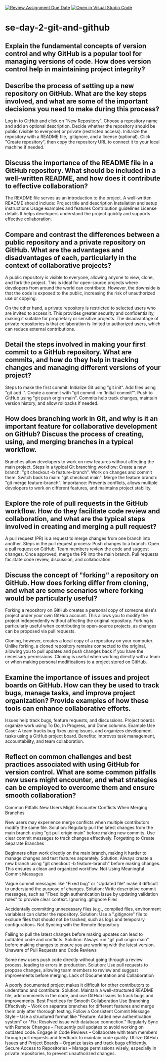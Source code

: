 [![Review Assignment Due Date](https://classroom.github.com/assets/deadline-readme-button-22041afd0340ce965d47ae6ef1cefeee28c7c493a6346c4f15d667ab976d596c.svg)](https://classroom.github.com/a/8wgCKhpZ)
[![Open in Visual Studio Code](https://classroom.github.com/assets/open-in-vscode-2e0aaae1b6195c2367325f4f02e2d04e9abb55f0b24a779b69b11b9e10269abc.svg)](https://classroom.github.com/online_ide?assignment_repo_id=18372603&assignment_repo_type=AssignmentRepo)
# se-day-2-git-and-github
## Explain the fundamental concepts of version control and why GitHub is a popular tool for managing versions of code. How does version control help in maintaining project integrity?

## Describe the process of setting up a new repository on GitHub. What are the key steps involved, and what are some of the important decisions you need to make during this process?
Log in to GitHub and click on "New Repository".
Choose a repository name and add an optional description.
Decide whether the repository should be public (visible to everyone) or private (restricted access).
Initialize the repository with a README file, .gitignore, and a license (optional).
Click "Create repository", then copy the repository URL to connect it to your local machine if needed.
## Discuss the importance of the README file in a GitHub repository. What should be included in a well-written README, and how does it contribute to effective collaboration?
The README file serves as an introduction to the project.
A well-written README should include:
Project title and description
Installation and setup instructions
Usage examples and features
Contribution guidelines
License details
It helps developers understand the project quickly and supports effective collaboration.
## Compare and contrast the differences between a public repository and a private repository on GitHub. What are the advantages and disadvantages of each, particularly in the context of collaborative projects?
A public repository is visible to everyone, allowing anyone to view, clone, and fork the project. This is ideal for open-source projects where developers from around the world can contribute. However, the downside is that the code is exposed to the public, increasing the risk of unauthorized use or copying.

On the other hand, a private repository is restricted to selected users who are invited to access it. This provides greater security and confidentiality, making it suitable for proprietary or sensitive projects. The disadvantage of private repositories is that collaboration is limited to authorized users, which can reduce external contributions.
## Detail the steps involved in making your first commit to a GitHub repository. What are commits, and how do they help in tracking changes and managing different versions of your project?
Steps to make the first commit:
Initialize Git using "git init".
Add files using "git add .".
Create a commit with "git commit -m 'Initial commit'".
Push to GitHub using "git push origin main".
Commits help track changes, maintain version history, and allow rollbacks if needed.
## How does branching work in Git, and why is it an important feature for collaborative development on GitHub? Discuss the process of creating, using, and merging branches in a typical workflow.
Branches allow developers to work on new features without affecting the main project.
Steps in a typical Git branching workflow:
Create a new branch: "git checkout -b feature-branch".
Work on changes and commit them.
Switch back to main: "git checkout main".
Merge the feature branch: "git merge feature-branch".
Importance: Prevents conflicts, allows multiple developers to work on different features, and maintains project stability.
## Explore the role of pull requests in the GitHub workflow. How do they facilitate code review and collaboration, and what are the typical steps involved in creating and merging a pull request?
A pull request (PR) is a request to merge changes from one branch into another.
Steps in the pull request process:
Push changes to a branch.
Open a pull request on GitHub.
Team members review the code and suggest changes.
Once approved, merge the PR into the main branch.
Pull requests facilitate code review, discussion, and collaboration.
## Discuss the concept of "forking" a repository on GitHub. How does forking differ from cloning, and what are some scenarios where forking would be particularly useful?
Forking a repository on GitHub creates a personal copy of someone else's project under your own GitHub account. This allows you to modify the project independently without affecting the original repository. Forking is particularly useful when contributing to open-source projects, as changes can be proposed via pull requests.

Cloning, however, creates a local copy of a repository on your computer. Unlike forking, a cloned repository remains connected to the original, allowing you to pull updates and push changes back if you have the necessary permissions. Cloning is useful when working directly with a team or when making personal modifications to a project stored on GitHub.
## Examine the importance of issues and project boards on GitHub. How can they be used to track bugs, manage tasks, and improve project organization? Provide examples of how these tools can enhance collaborative efforts.
Issues help track bugs, feature requests, and discussions.
Project boards organize work using To Do, In Progress, and Done columns.
Example Use Case: A team tracks bug fixes using issues, and organizes development tasks using a GitHub project board.
Benefits: Improves task management, accountability, and team collaboration.
## Reflect on common challenges and best practices associated with using GitHub for version control. What are some common pitfalls new users might encounter, and what strategies can be employed to overcome them and ensure smooth collaboration?
Common Pitfalls New Users Might Encounter
Conflicts When Merging Branches

New users may experience merge conflicts when multiple contributors modify the same file.
Solution: Regularly pull the latest changes from the main branch using "git pull origin main" before making new commits. Use clear commit messages to track changes effectively.
Forgetting to Create Separate Branches

Beginners often work directly on the main branch, making it harder to manage changes and test features separately.
Solution: Always create a new branch using "git checkout -b feature-branch" before making changes. This ensures a clean and organized workflow.
Not Using Meaningful Commit Messages

Vague commit messages like "Fixed bug" or "Updated file" make it difficult to understand the purpose of changes.
Solution: Write descriptive commit messages, such as "Fixed login authentication issue by updating validation rules" to provide clear context.
Ignoring .gitignore Files

Accidentally committing unnecessary files (e.g., compiled files, environment variables) can clutter the repository.
Solution: Use a ".gitignore" file to exclude files that should not be tracked, such as logs and temporary configurations.
Not Syncing with the Remote Repository

Failing to pull the latest changes before making updates can lead to outdated code and conflicts.
Solution: Always run "git pull origin main" before making changes to ensure you are working with the latest version.
Unaware of Pull Requests and Code Reviews

Some new users push code directly without going through a review process, leading to errors in production.
Solution: Use pull requests to propose changes, allowing team members to review and suggest improvements before merging.
Lack of Documentation and Collaboration

A poorly documented project makes it difficult for other contributors to understand and contribute.
Solution: Maintain a well-structured README file, add comments in the code, and use GitHub Issues to track bugs and improvements.
Best Practices for Smooth Collaboration
Use Branching Effectively – Work on separate branches for different features and merge them only after thorough testing.
Follow a Consistent Commit Message Style – Use a structured format like "Feature: Added new authentication system" or "Fix: Resolved issue with database connection."
Regularly Sync with Remote Changes – Frequently pull updates to avoid working on outdated code.
Engage in Code Reviews – Collaborate with team members through pull requests and feedback to maintain code quality.
Utilize GitHub Issues and Project Boards – Organize tasks and track bugs efficiently.
Secure Access to Repositories – Manage permissions wisely, especially in private repositories, to prevent unauthorized changes.

